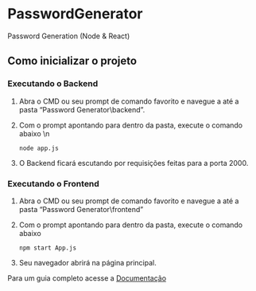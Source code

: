 # PasswordGenerator
Password Generation (Node &amp; React)

## Como inicializar o projeto

### Executando o Backend

1. Abra o CMD ou seu prompt de comando favorito e navegue a até a pasta “Password Generator\backend”.
1. Com o prompt apontando para dentro da pasta, execute o comando abaixo \n
     
     ``` node app.js ```
1. O Backend ficará escutando por requisições feitas para a porta 2000.

### Executando o Frontend

1. Abra o CMD ou seu prompt de comando favorito e navegue a até a pasta “Password Generator\frontend”
2. Com o prompt apontando para dentro da pasta, execute o comando abaixo

      ``` npm start App.js ```
3. Seu navegador abrirá na página principal.

Para um guia completo acesse a [Documentação](https://www.dropbox.com/scl/fi/a4q6rvslshvqke0m7p03x/Password-Generator.paper?dl=0&rlkey=7i5p63bzczwxiekolfii98a4z)
